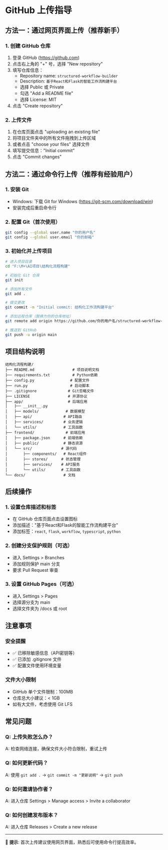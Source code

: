 # GitHub 上传指导

## 方法一：通过网页界面上传（推荐新手）

### 1. 创建 GitHub 仓库
1. 登录 GitHub (https://github.com)
2. 点击右上角的 "+" 号，选择 "New repository"
3. 填写仓库信息：
   - Repository name: `structured-workflow-builder`
   - Description: `基于React和Flask的智能工作流构建平台`
   - 选择 Public 或 Private
   - 勾选 "Add a README file"
   - 选择 License: MIT
4. 点击 "Create repository"

### 2. 上传文件
1. 在仓库页面点击 "uploading an existing file"
2. 将项目文件夹中的所有文件拖拽到上传区域
3. 或者点击 "choose your files" 选择文件
4. 填写提交信息："Initial commit"
5. 点击 "Commit changes"

## 方法二：通过命令行上传（推荐有经验用户）

### 1. 安装 Git
- Windows: 下载 Git for Windows (https://git-scm.com/download/win)
- 安装完成后重启命令行

### 2. 配置 Git（首次使用）
```bash
git config --global user.name "你的用户名"
git config --global user.email "你的邮箱"
```

### 3. 初始化并上传项目
```bash
# 进入项目目录
cd "F:\M+\AI项目\结构化流程构建"

# 初始化 Git 仓库
git init

# 添加所有文件
git add .

# 提交更改
git commit -m "Initial commit: 结构化工作流构建平台"

# 添加远程仓库（替换为你的仓库地址）
git remote add origin https://github.com/你的用户名/structured-workflow-builder.git

# 推送到 GitHub
git push -u origin main
```

## 项目结构说明

```
结构化流程构建/
├── README.md                 # 项目说明文档
├── requirements.txt          # Python依赖
├── config.py                # 配置文件
├── run.py                   # 启动脚本
├── .gitignore              # Git忽略文件
├── LICENSE                 # 开源协议
├── app/                    # 后端应用
│   ├── __init__.py
│   ├── models/            # 数据模型
│   ├── api/              # API路由
│   ├── services/         # 业务逻辑
│   └── utils/            # 工具函数
├── frontend/              # 前端应用
│   ├── package.json      # 前端依赖
│   ├── public/           # 静态资源
│   └── src/             # 源代码
│       ├── components/   # React组件
│       ├── stores/      # 状态管理
│       ├── services/    # API服务
│       └── utils/       # 工具函数
└── docs/                 # 文档
```

## 后续操作

### 1. 设置仓库描述和标签
- 在 GitHub 仓库页面点击设置图标
- 添加描述："基于React和Flask的智能工作流构建平台"
- 添加标签：`react`, `flask`, `workflow`, `typescript`, `python`

### 2. 创建分支保护规则（可选）
- 进入 Settings > Branches
- 添加规则保护 main 分支
- 要求 Pull Request 审查

### 3. 设置 GitHub Pages（可选）
- 进入 Settings > Pages
- 选择源分支为 main
- 选择文件夹为 /docs 或 root

## 注意事项

### 安全提醒
- ✅ 已移除敏感信息（API密钥等）
- ✅ 已添加 .gitignore 文件
- ✅ 配置文件使用环境变量

### 文件大小限制
- GitHub 单个文件限制：100MB
- 仓库总大小建议：< 1GB
- 如有大文件，考虑使用 Git LFS

## 常见问题

### Q: 上传失败怎么办？
A: 检查网络连接，确保文件大小符合限制，重试上传

### Q: 如何更新代码？
A: 使用 `git add .` -> `git commit -m "更新说明"` -> `git push`

### Q: 如何邀请协作者？
A: 进入仓库 Settings > Manage access > Invite a collaborator

### Q: 如何创建发布版本？
A: 进入仓库 Releases > Create a new release

---

📝 **提示**: 首次上传建议使用网页界面，熟悉后可使用命令行提高效率。